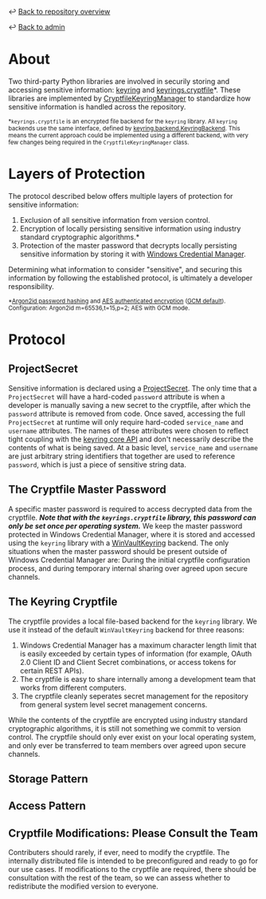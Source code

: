 ↩️ [Back to repository overview](../../README.md)

↩️ [Back to admin](../README.md)

# About

Two third-party Python libraries are involved in securily storing and accessing sensitive information: [keyring](https://pypi.org/project/keyring/) and [keyrings.cryptfile](https://pypi.org/project/keyrings.cryptfile/)*. These libraries are implemented by [CryptfileKeyringManager](../../library/akdof_shared/src/akdof_shared/security/cryptfile_keyring_manager.py#L28) to standardize how sensitive information is handled across the repository.

<sub>*`keyrings.cryptfile` is an encrypted file backend for the `keyring` library. All `keyring` backends use the same interface, defined by [keyring.backend.KeyringBackend](https://github.com/jaraco/keyring/blob/main/keyring%2Fbackend.py#L65). This means the current approach could be implemented using a different backend, with very few changes being required in the `CryptfileKeyringManager` class.</sub> 

# Layers of Protection

The protocol described below offers multiple layers of protection for sensitive information:
1. Exclusion of all sensitive information from version control.
2. Encryption of locally persisting sensitive information using industry standard cryptographic algorithms.*
3. Protection of the master password that decrypts locally persisting sensitive information by storing it with [Windows Credential Manager](https://woshub.com/saved-passwords-windows-credential-manager/). 

Determining what information to consider "sensitive", and securing this information by following the established protocol, is ultimately a developer responsibility.

<sub>*[Argon2id password hashing](https://datatracker.ietf.org/doc/rfc9106/) and [AES authenticated encryption](https://nvlpubs.nist.gov/nistpubs/FIPS/NIST.FIPS.197-upd1.pdf) ([GCM default](https://nvlpubs.nist.gov/nistpubs/Legacy/SP/nistspecialpublication800-38d.pdf)). Configuration: Argon2id m=65536,t=15,p=2; AES with GCM mode.</sub>

# Protocol

## ProjectSecret

Sensitive information is declared using a [ProjectSecret](../../library/akdof_shared/src/akdof_shared/security/cryptfile_keyring_manager.py#L10). The only time that a `ProjectSecret` will have a hard-coded `password` attribute is when a developer is manually saving a new secret to the cryptfile, after which the `password` attribute is removed from code. Once saved, accessing the full `ProjectSecret` at runtime will only require hard-coded `service_name` and `username` attributes. The names of these attributes were chosen to reflect tight coupling with the [keyring core API](https://github.com/jaraco/keyring/blob/main/keyring%2Fcore.py) and don't necessarily describe the contents of what is being saved. At a basic level, `service_name` and `username` are just arbitrary string identifiers that together are used to reference `password`, which is just a piece of sensitive string data. 

## The Cryptfile Master Password

A specific master password is required to access decrypted data from the cryptfile. ***Note that with the `keyrings.cryptfile` library, this password can only be set once per operating system.*** We keep the master password protected in Windows Credential Manager, where it is stored and accessed using the `keyring` library with a [WinVaultKeyring](https://github.com/jaraco/keyring/blob/main/keyring%2Fbackends%2FWindows.py#L65) backend. The only situations when the master password should be present outside of Windows Credential Manager are: During the initial cryptfile configuration process, and during temporary internal sharing over agreed upon secure channels. 

## The Keyring Cryptfile

The cryptfile provides a local file-based backend for the `keyring` library. We use it instead of the default `WinVaultKeyring` backend for three reasons:
1. Windows Credential Manager has a maximum character length limit that is easily exceeded by certain types of information (for example, OAuth 2.0 Client ID and Client Secret combinations, or access tokens for certain REST APIs).
2. The cryptfile is easy to share internally among a development team that works from different computers.
3. The cryptfile cleanly seperates secret management for the repository from general system level secret management concerns. 

While the contents of the cryptfile are encrypted using industry standard cryptographic algorithms, it is still not something we commit to version control. The cryptfile should only ever exist on your local operating system, and only ever be transferred to team members over agreed upon secure channels.  

## Storage Pattern

## Access Pattern

## Cryptfile Modifications: Please Consult the Team

Contributers should rarely, if ever, need to modify the cryptfile. The internally distributed file is intended to be preconfigured and ready to go for our use cases. If modifications to the cryptfile are required, there should be consultation with the rest of the team, so we can assess whether to redistribute the modified version to everyone. 